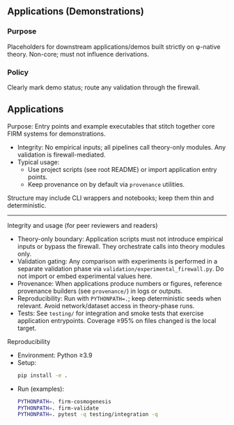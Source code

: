 ## Applications (Demonstrations)

### Purpose
Placeholders for downstream applications/demos built strictly on φ-native theory. Non-core; must not influence derivations.

### Policy
Clearly mark demo status; route any validation through the firewall.

## Applications

Purpose: Entry points and example executables that stitch together core FIRM systems for demonstrations.

- Integrity: No empirical inputs; all pipelines call theory-only modules. Any validation is firewall-mediated.
- Typical usage:
  - Use project scripts (see root README) or import application entry points.
  - Keep provenance on by default via `provenance` utilities.

Structure may include CLI wrappers and notebooks; keep them thin and deterministic.

---

Integrity and usage (for peer reviewers and readers)

- Theory-only boundary: Application scripts must not introduce empirical inputs or bypass the firewall. They orchestrate calls into theory modules only.
- Validation gating: Any comparison with experiments is performed in a separate validation phase via `validation/experimental_firewall.py`. Do not import or embed experimental values here.
- Provenance: When applications produce numbers or figures, reference provenance builders (see `provenance/`) in logs or outputs.
- Reproducibility: Run with `PYTHONPATH=.`; keep deterministic seeds when relevant. Avoid network/dataset access in theory-phase runs.
- Tests: See `testing/` for integration and smoke tests that exercise application entrypoints. Coverage ≥95% on files changed is the local target.

Reproducibility

- Environment: Python ≥3.9
- Setup:
  ```bash
  pip install -e .
  ```
- Run (examples):
  ```bash
  PYTHONPATH=. firm-cosmogenesis
  PYTHONPATH=. firm-validate
  PYTHONPATH=. pytest -q testing/integration -q
  ```